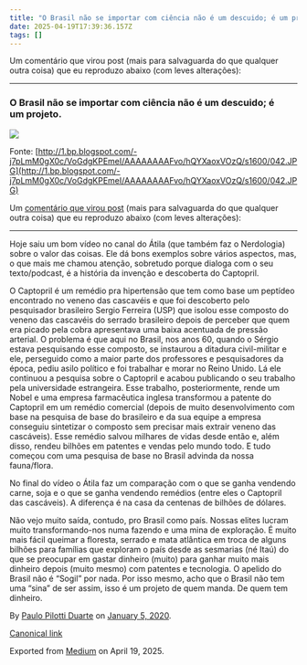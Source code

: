 ```yaml
---
title: "O Brasil não se importar com ciência não é um descuido; é um projeto."
date: 2025-04-19T17:39:36.157Z
tags: []
---
```


Um comentário que virou post (mais para salvaguarda do que qualquer outra coisa) que eu reproduzo abaixo (com leves alterações):

* * *

### O Brasil não se importar com ciência não é um descuido; é um projeto.

![](https://cdn-images-1.medium.com/max/2560/1*GERf5A8D1GQa_18xKI80aA.jpeg)

Fonte: [http://1.bp.blogspot.com/-j7pLmM0gX0c/VoGdgKPEmeI/AAAAAAAAFvo/hQYXaoxVOzQ/s1600/042.JPG](http://1.bp.blogspot.com/-j7pLmM0gX0c/VoGdgKPEmeI/AAAAAAAAFvo/hQYXaoxVOzQ/s1600/042.JPG)

Um [comentário que virou post](https://manualdousuario.net/podcast/tecnocracia-23/#comments) (mais para salvaguarda do que qualquer outra coisa) que eu reproduzo abaixo (com leves alterações):

* * *

Hoje saiu um bom vídeo no canal do Átila (que também faz o Nerdologia) sobre o valor das coisas. Ele dá bons exemplos sobre vários aspectos, mas, o que mais me chamou atenção, sobretudo porque dialoga com o seu texto/podcast, é a história da invenção e descoberta do Captopril.

O Captopril é um remédio pra hipertensão que tem como base um peptídeo encontrado no veneno das cascavéis e que foi descoberto pelo pesquisador brasileiro Sergio Ferreira (USP) que isolou esse composto do veneno das cascavéis do serrado brasileiro depois de perceber que quem era picado pela cobra apresentava uma baixa acentuada de pressão arterial. O problema é que aqui no Brasil, nos anos 60, quando o Sérgio estava pesquisando esse composto, se instaurou a ditadura civil-militar e ele, perseguido como a maior parte dos professores e pesquisadores da época, pediu asilo político e foi trabalhar e morar no Reino Unido. Lá ele continuou a pesquisa sobre o Captopril e acabou publicando o seu trabalho pela universidade estrangeira. Esse trabalho, posteriormente, rende um Nobel e uma empresa farmacêutica inglesa transformou a patente do Captopril em um remédio comercial (depois de muito desenvolvimento com base na pesquisa de base do brasileiro e da sua equipe a empresa conseguiu sintetizar o composto sem precisar mais extrair veneno das cascáveis). Esse remédio salvou milhares de vidas desde então e, além disso, rendeu bilhões em patentes e vendas pelo mundo todo. E tudo começou com uma pesquisa de base no Brasil advinda da nossa fauna/flora.

No final do vídeo o Átila faz um comparação com o que se ganha vendendo carne, soja e o que se ganha vendendo remédios (entre eles o Captopril das cascáveis). A diferença é na casa da centenas de bilhões de dólares.

Não vejo muito saída, contudo, pro Brasil como país. Nossas elites lucram muito transformando-nos numa fazendo e uma mina de exploração. É muito mais fácil queimar a floresta, serrado e mata atlântica em troca de alguns bilhões para famílias que exploram o país desde as sesmarias (né Itaú) do que se preocupar em gastar dinheiro (muito) para ganhar muito mais dinheiro depois (muito mesmo) com patentes e tecnologia. O apelido do Brasil não é “Sogil” por nada. Por isso mesmo, acho que o Brasil não tem uma “sina” de ser assim, isso é um projeto de quem manda. De quem tem dinheiro.

By [Paulo Pilotti Duarte](https://medium.com/@paulopilotti) on [January 5, 2020](https://medium.com/p/40401cc2126f).

[Canonical link](https://medium.com/@paulopilotti/o-brasil-n%C3%A3o-se-importar-com-ci%C3%AAncia-n%C3%A3o-%C3%A9-um-descuido-%C3%A9-um-projeto-40401cc2126f)

Exported from [Medium](https://medium.com) on April 19, 2025.